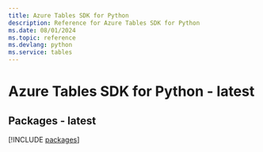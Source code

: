 ```yaml
---
title: Azure Tables SDK for Python
description: Reference for Azure Tables SDK for Python
ms.date: 08/01/2024
ms.topic: reference
ms.devlang: python
ms.service: tables
---
```

# Azure Tables SDK for Python - latest
## Packages - latest
[!INCLUDE [packages](tables-index.md)]